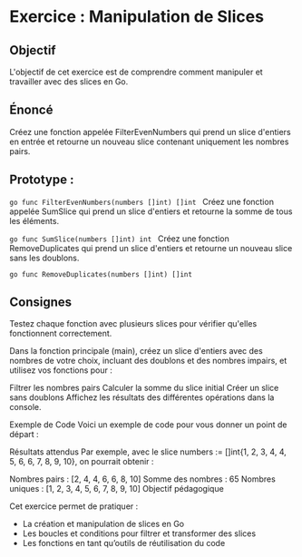 # Exercice : Manipulation de Slices

## Objectif

L'objectif de cet exercice est de comprendre comment manipuler et travailler avec des slices en Go.

## Énoncé

Créez une fonction appelée FilterEvenNumbers qui prend un slice d'entiers en entrée et retourne un nouveau slice contenant uniquement les nombres pairs.

## Prototype :

``go
func FilterEvenNumbers(numbers []int) []int
``
Créez une fonction appelée SumSlice qui prend un slice d'entiers et retourne la somme de tous les éléments.

``go
func SumSlice(numbers []int) int
``
Créez une fonction RemoveDuplicates qui prend un slice d'entiers et retourne un nouveau slice sans les doublons.

``go
func RemoveDuplicates(numbers []int) []int
``

## Consignes

Testez chaque fonction avec plusieurs slices pour vérifier qu'elles fonctionnent correctement.

Dans la fonction principale (main), créez un slice d'entiers avec des nombres de votre choix, incluant des doublons et des nombres impairs, et utilisez vos fonctions pour :

Filtrer les nombres pairs
Calculer la somme du slice initial
Créer un slice sans doublons
Affichez les résultats des différentes opérations dans la console.

Exemple de Code
Voici un exemple de code pour vous donner un point de départ :

Résultats attendus
Par exemple, avec le slice numbers := []int{1, 2, 3, 4, 4, 5, 6, 6, 7, 8, 9, 10}, on pourrait obtenir :

Nombres pairs : [2, 4, 4, 6, 6, 8, 10]
Somme des nombres : 65
Nombres uniques : [1, 2, 3, 4, 5, 6, 7, 8, 9, 10]
Objectif pédagogique

Cet exercice permet de pratiquer :

- La création et manipulation de slices en Go
- Les boucles et conditions pour filtrer et transformer des slices
- Les fonctions en tant qu’outils de réutilisation du code